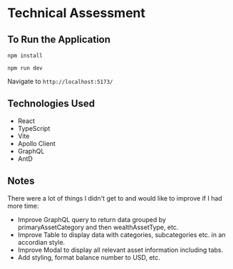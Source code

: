 # Technical Assessment

## To Run the Application

`npm install`

`npm run dev`

Navigate to `http://localhost:5173/`

## Technologies Used

- React
- TypeScript
- Vite
- Apollo Client
- GraphQL
- AntD

## Notes

There were a lot of things I didn't get to and would like to improve if I had more time:

- Improve GraphQL query to return data grouped by primaryAssetCategory and then wealthAssetType, etc.
- Improve Table to display data with categories, subcategories etc. in an accordian style.
- Improve Modal to display all relevant asset information including tabs.
- Add styling, format balance number to USD, etc.
